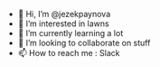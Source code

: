 - 👋 Hi, I’m @jezekpaynova
- 👀 I’m interested in lawns 
- 🌱 I’m currently learning a lot
- 💞️ I’m looking to collaborate on stuff
- 📫 How to reach me : Slack

<!---
jezekpaynova/jezekpaynova is a ✨ special ✨ repository because its `README.md` (this file) appears on your GitHub profile.
You can click the Preview link to take a look at your changes.
--->

